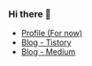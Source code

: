 ### Hi there 👋

<!--
**id4thomas/id4thomas** is a ✨ _special_ ✨ repository because its `README.md` (this file) appears on your GitHub profile.

Here are some ideas to get you started:

- 🔭 I’m currently working on ...
- 🌱 I’m currently learning ...
- 👯 I’m looking to collaborate on ...
- 🤔 I’m looking for help with ...
- 💬 Ask me about ...
- 📫 How to reach me: ...
- 😄 Pronouns: ...
- ⚡ Fun fact: ...
-->

* [Profile (For now)](https://id4thomas.notion.site/Youngrok-Song-8ed29d2f904549efa60988314d0a2045)
* [Blog - Tistory](https://id4thomas.tistory.com)
* [Blog - Medium](https://id2thomas.medium.com)
